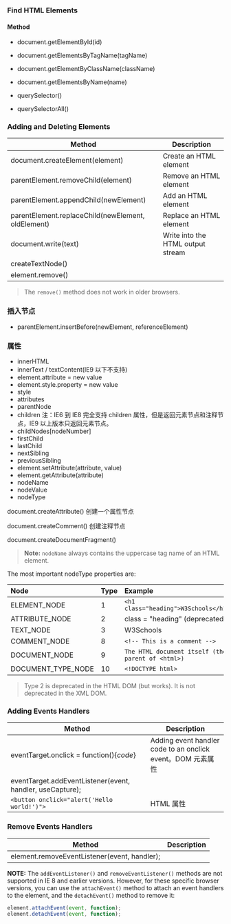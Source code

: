 ### Find HTML Elements

#### Method

- document.getElementById(id)
- document.getElementsByTagName(tagName)
- document.getElementByClassName(className) 
- document.getElementsByName(name)

- querySelector()
- querySelectorAll()

### Adding and Deleting Elements

| Method                                             | Description                       |
| -------------------------------------------------- | --------------------------------- |
| document.createElement(element)                    | Create an HTML element            |
| parentElement.removeChild(element)                 | Remove an HTML element            |
| parentElement.appendChild(newElement)              | Add an HTML element               |
| parentElement.replaceChild(newElement, oldElement) | Replace an HTML element           |
| document.write(text)                               | Write into the HTML output stream |
| createTextNode()                                   |                                   |
| element.remove()                                   |                                   |



> The `remove()` method does not work in older browsers.

### 插入节点

* parentElement.insertBefore(newElement, referenceElement)



### 属性

* innerHTML 
* innerText / textContent(IE9 以下不支持)
* element.attribute = new value
* element.style.property = new value
* style
* attributes
* parentNode
* children 注：IE6 到 IE8 完全支持 children 属性，但是返回元素节点和注释节点，IE9 以上版本只返回元素节点。
* childNodes[nodeNumber]
* firstChild
* lastChild
* nextSibling
* previousSibling
* element.setAttribute(attribute, value)
* element.getAttribute(attribute)
* nodeName
* nodeValue
* nodeType



document.createAttribute() 创建一个属性节点

document.createComment() 创建注释节点

document.createDocumentFragment()



> **Note:** `nodeName` always contains the uppercase tag name of an HTML element.



The most important nodeType properties are:

| Node               | Type | Example                                           |
| :----------------- | :--- | :------------------------------------------------ |
| ELEMENT_NODE       | 1    | `<h1 class="heading">W3Schools</h1>`              |
| ATTRIBUTE_NODE     | 2    | class = "heading" (deprecated)                    |
| TEXT_NODE          | 3    | W3Schools                                         |
| COMMENT_NODE       | 8    | `<!-- This is a comment -->`                      |
| DOCUMENT_NODE      | 9    | `The HTML document itself (the parent of <html>)` |
| DOCUMENT_TYPE_NODE | 10   | `<!DOCTYPE html>`                                 |

> Type 2 is deprecated in the HTML DOM (but works). It is not deprecated in the XML DOM.



### Adding Events Handlers

| Method                                                    | Description                                                 |
| --------------------------------------------------------- | ----------------------------------------------------------- |
| eventTarget.onclick = function(){*code*}                  | Adding event handler code to an onclick event。DOM 元素属性 |
| eventTarget.addEventListener(event, handler, useCapture); |                                                             |
| `<button onclick="alert('Hello world!')">`                | HTML 属性                                                   |

### Remove Events Handlers

| Method                                       | Description |
| -------------------------------------------- | ----------- |
| element.removeEventListener(event, handler); |             |



**NOTE:** The `addEventListener()` and `removeEventListener()` methods are not supported in IE 8 and earlier versions. However, for these specific browser versions, you can use the `attachEvent()` method to attach an event handlers to the element, and the `detachEvent()` method to remove it:

```javascript
element.attachEvent(event, function);
element.detachEvent(event, function);
```



